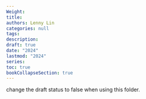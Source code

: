 ```yaml
---
Weight: 
title: 
authors: Lenny Lin
categories: null
tags: 
description: 
draft: true
date: "2024"
lastmod: "2024"
series:
toc: true
bookCollapseSection: true
---
```





change the draft status to false when using this folder.

